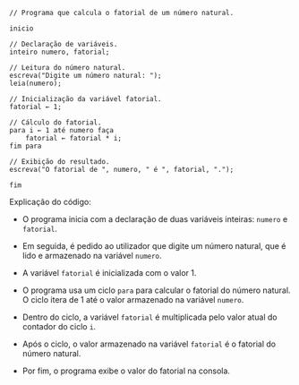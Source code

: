 ```portugol
// Programa que calcula o fatorial de um número natural.

inicio

// Declaração de variáveis.
inteiro numero, fatorial;

// Leitura do número natural.
escreva("Digite um número natural: ");
leia(numero);

// Inicialização da variável fatorial.
fatorial ← 1;

// Cálculo do fatorial.
para i ← 1 até numero faça
    fatorial ← fatorial * i;
fim para

// Exibição do resultado.
escreva("O fatorial de ", numero, " é ", fatorial, ".");

fim
```

Explicação do código:

* O programa inicia com a declaração de duas variáveis inteiras: `numero` e `fatorial`.

* Em seguida, é pedido ao utilizador que digite um número natural, que é lido e armazenado na variável `numero`.

* A variável `fatorial` é inicializada com o valor 1.

* O programa usa um ciclo `para` para calcular o fatorial do número natural. O ciclo itera de 1 até o valor armazenado na variável `numero`.

* Dentro do ciclo, a variável `fatorial` é multiplicada pelo valor atual do contador do ciclo `i`.

* Após o ciclo, o valor armazenado na variável `fatorial` é o fatorial do número natural.

* Por fim, o programa exibe o valor do fatorial na consola.
